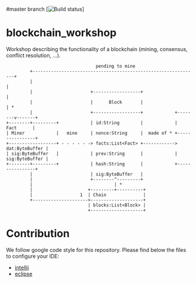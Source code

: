 #master branch
[![Build status](https://travis-ci.com/block-n-roll/blockchain_workshop.svg?branch=master)]

# blockchain_workshop
Workshop describing the functionality of a blockchain (mining, consensus, conflict resolution, ...).

```
                                  pending to mine
         +---------------------------------------------------------------+
         |                                                               |
         |                      +------------------+                     |
         |                      |      Block       |                     | *
         |                      +------------------+            +--------v-------+
+--------+---------+            | id:String        |            |      Fact      |
| Miner            |   mine     | nonce:String     |  made of * +----------------+
+------------------+ - - - - - -> facts:List<Fact> +------------> dat:ByteBuffer |
| sig:ByteBuffer   |            | prev:String      |            | sig:ByteBuffer |
+--------+---------+            | hash:String      |            +----------------+
         |                      | sig:ByteBuffer   |
         |                      +--------^---------+
         |                               | *
         |                     +---------+----------+
         |                  1  | Chain              |
         +--------------------->--------------------+
                               | blocks:List<Block> |
                               +--------------------+
```

# Contribution
We follow google code style for this repository.
Please find below the files to configure your IDE:

* [intellij](https://github.com/google/styleguide/blob/gh-pages/intellij-java-google-style.xml)
* [eclipse](https://github.com/google/styleguide/blob/gh-pages/eclipse-java-google-style.xml)